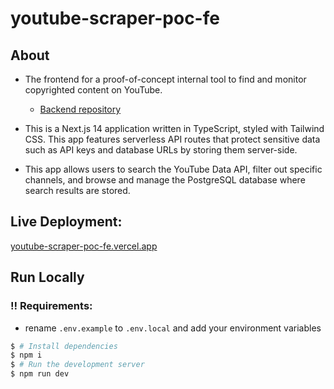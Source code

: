 # youtube-scraper-poc-fe

## About

- The frontend for a proof-of-concept internal tool to find and monitor copyrighted content on YouTube.

  - [Backend repository](https://github.com/Adamhunter108/youtube_scraper)

- This is a Next.js 14 application written in TypeScript, styled with Tailwind CSS. This app features serverless API routes that protect sensitive data such as API keys and database URLs by storing them server-side.

- This app allows users to search the YouTube Data API, filter out specific channels, and browse and manage the PostgreSQL database where search results are stored.

## Live Deployment:

[youtube-scraper-poc-fe.vercel.app](https://youtube-scraper-poc-fe.vercel.app/)

## Run Locally

### ‼️ Requirements:

- rename `.env.example` to `.env.local` and add your environment variables

```bash
$ # Install dependencies
$ npm i
$ # Run the development server
$ npm run dev
```
